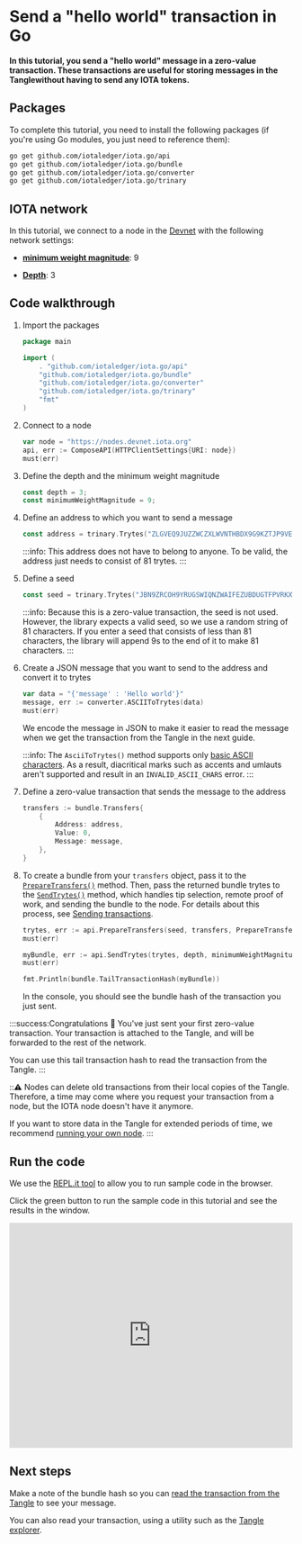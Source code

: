 # Send a "hello world" transaction in Go

**In this tutorial, you send a "hello world" message in a zero-value transaction. These transactions are useful for storing messages in the Tanglewithout having to send any IOTA tokens.**

## Packages

To complete this tutorial, you need to install the following packages (if you're using Go modules, you just need to reference them):

```bash
go get github.com/iotaledger/iota.go/api
go get github.com/iotaledger/iota.go/bundle
go get github.com/iotaledger/iota.go/converter
go get github.com/iotaledger/iota.go/trinary
```

## IOTA network

In this tutorial, we connect to a node in the [Devnet](root://getting-started/1.1/networks/overview.md) with the following network settings:

- **[minimum weight magnitude](root://getting-started/1.1/first-steps/sending-transactions.md#doing-proof-of-work)**: 9

- **[Depth](root://getting-started/1.1/first-steps/sending-transactions.md#choosing-a-depth)**: 3

## Code walkthrough

1. Import the packages

    ```go
    package main

    import (
        . "github.com/iotaledger/iota.go/api"
        "github.com/iotaledger/iota.go/bundle"
        "github.com/iotaledger/iota.go/converter"
        "github.com/iotaledger/iota.go/trinary"
        "fmt"
    )
    ```
    
2. Connect to a node

    ```go
    var node = "https://nodes.devnet.iota.org"
    api, err := ComposeAPI(HTTPClientSettings{URI: node})
    must(err)
    ```

3. Define the depth and the minimum weight magnitude

    ```go
    const depth = 3;
    const minimumWeightMagnitude = 9;
    ```

4. Define an address to which you want to send a message

    ```go
    const address = trinary.Trytes("ZLGVEQ9JUZZWCZXLWVNTHBDX9G9KZTJP9VEERIIFHY9SIQKYBVAHIMLHXPQVE9IXFDDXNHQINXJDRPFDXNYVAPLZAW")
    ```

    :::info:
    This address does not have to belong to anyone. To be valid, the address just needs to consist of 81 trytes.
    :::

5. Define a seed

    ```go
    const seed = trinary.Trytes("JBN9ZRCOH9YRUGSWIQNZWAIFEZUBDUGTFPVRKXWPAUCEQQFS9NHPQLXCKZKRHVCCUZNF9CZZWKXRZVCWQ")
    ```

    :::info:
    Because this is a zero-value transaction, the seed is not used. However, the library expects a valid seed, so we use a random string of 81 characters. If you enter a seed that consists of less than 81 characters, the library will append 9s to the end of it to make 81 characters.
    :::

6. Create a JSON message that you want to send to the address and convert it to trytes

    ```go
    var data = "{'message' : 'Hello world'}"
    message, err := converter.ASCIIToTrytes(data)
    must(err)
    ```

    We encode the message in JSON to make it easier to read the message when we get the transaction from the Tangle in the next guide.

    :::info:
    The `AsciiToTrytes()` method supports only [basic ASCII characters](https://en.wikipedia.org/wiki/ASCII#Printable_characters). As a result, diacritical marks such as accents and umlauts aren't supported and result in an `INVALID_ASCII_CHARS` error.
    :::

7. Define a zero-value transaction that sends the message to the address

    ```go
    transfers := bundle.Transfers{
        {
            Address: address,
            Value: 0,
            Message: message,
        },
    }
    ```

8. To create a bundle from your `transfers` object, pass it to the [`PrepareTransfers()`](https://github.com/iotaledger/iota.go/blob/master/.docs/iota.go/reference/api_prepare_transfers.md) method. Then, pass the returned bundle trytes to the [`SendTrytes()`](https://github.com/iotaledger/iota.go/blob/master/.docs/iota.go/reference/api_send_trytes.md) method, which handles tip selection, remote proof of work, and sending the bundle to the node. For details about this process, see [Sending transactions](root://getting-started/1.1/first-steps/sending-transactions.md).

    ```go
    trytes, err := api.PrepareTransfers(seed, transfers, PrepareTransfersOptions{})
    must(err)
    
    myBundle, err := api.SendTrytes(trytes, depth, minimumWeightMagnitude)
    must(err)

    fmt.Println(bundle.TailTransactionHash(myBundle))
    ```

    In the console, you should see the bundle hash of the transaction you just sent.

:::success:Congratulations :tada:
You've just sent your first zero-value transaction. Your transaction is attached to the Tangle, and will be forwarded to the rest of the network.

You can use this tail transaction hash to read the transaction from the Tangle.
:::

:::warning:
Nodes can delete old transactions from their local copies of the Tangle. Therefore, a time may come where you request your transaction from a node, but the IOTA node doesn't have it anymore.

If you want to store data in the Tangle for extended periods of time, we recommend [running your own node](root://node-software/1.0/overview.md).
:::

## Run the code

We use the [REPL.it tool](https://repl.it) to allow you to run sample code in the browser.

Click the green button to run the sample code in this tutorial and see the results in the window.

<iframe height="400px" width="100%" src="https://repl.it/@jake91/Send-a-hello-world-transaction-Go?lite=true" scrolling="no" frameborder="no" allowtransparency="true" allowfullscreen="true" sandbox="allow-forms allow-pointer-lock allow-popups allow-same-origin allow-scripts allow-modals"></iframe>

## Next steps

Make a note of the bundle hash so you can [read the transaction from the Tangle](../go/read-transactions.md) to see your message.

You can also read your transaction, using a utility such as the [Tangle explorer](https://utils.iota.org).
